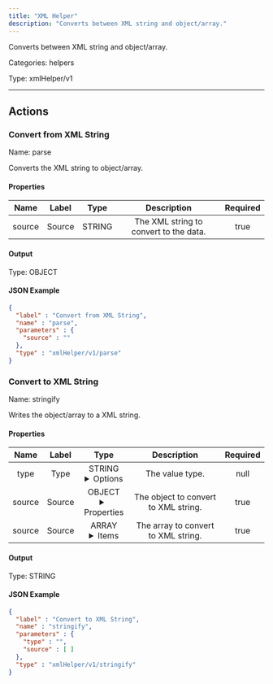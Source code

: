 ```yaml
---
title: "XML Helper"
description: "Converts between XML string and object/array."
---
```


Converts between XML string and object/array.


Categories: helpers


Type: xmlHelper/v1

<hr />




## Actions


### Convert from XML String
Name: parse

Converts the XML string to object/array.

#### Properties

|      Name       |      Label     |     Type     |     Description     | Required |
|:---------------:|:--------------:|:------------:|:-------------------:|:--------:|
| source | Source | STRING | The XML string to convert to the data. | true |


#### Output



Type: OBJECT





#### JSON Example
```json
{
  "label" : "Convert from XML String",
  "name" : "parse",
  "parameters" : {
    "source" : ""
  },
  "type" : "xmlHelper/v1/parse"
}
```


### Convert to XML String
Name: stringify

Writes the object/array to a XML string.

#### Properties

|      Name       |      Label     |     Type     |     Description     | Required |
|:---------------:|:--------------:|:------------:|:-------------------:|:--------:|
| type | Type | STRING <details> <summary> Options </summary> OBJECT, ARRAY </details> | The value type. | null |
| source | Source | OBJECT <details> <summary> Properties </summary> {} </details> | The object to convert to XML string. | true |
| source | Source | ARRAY <details> <summary> Items </summary> [] </details> | The array to convert to XML string. | true |


#### Output



Type: STRING





#### JSON Example
```json
{
  "label" : "Convert to XML String",
  "name" : "stringify",
  "parameters" : {
    "type" : "",
    "source" : [ ]
  },
  "type" : "xmlHelper/v1/stringify"
}
```




